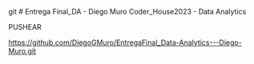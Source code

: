 git # Entrega Final_DA - Diego Muro
Coder_House2023 - Data Analytics

PUSHEAR

https://github.com/DiegoGMuro/EntregaFinal_Data-Analytics---Diego-Muro.git

